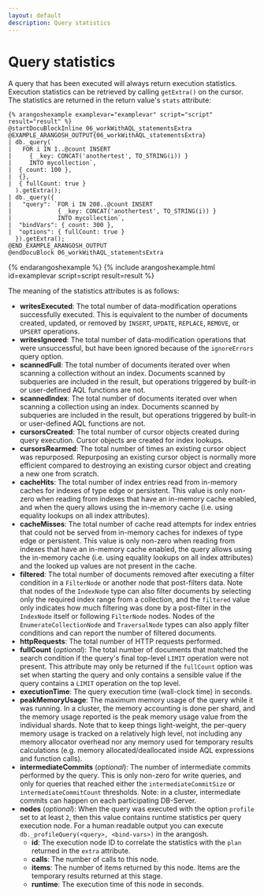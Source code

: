 ```yaml
---
layout: default
description: Query statistics
---
```

Query statistics
================

A query that has been executed will always return execution statistics. Execution statistics
can be retrieved by calling `getExtra()` on the cursor. The statistics are returned in the
return value's `stats` attribute:

    {% arangoshexample examplevar="examplevar" script="script" result="result" %}
    @startDocuBlockInline 06_workWithAQL_statementsExtra
    @EXAMPLE_ARANGOSH_OUTPUT{06_workWithAQL_statementsExtra}
    | db._query(`
    |   FOR i IN 1..@count INSERT
    |     { _key: CONCAT('anothertest', TO_STRING(i)) }
    |     INTO mycollection`,
    |  { count: 100 },
    |  {},
    |  { fullCount: true }
      ).getExtra();
    | db._query({
    |   "query": `FOR i IN 200..@count INSERT
    |             { _key: CONCAT('anothertest', TO_STRING(i)) }
    |             INTO mycollection`,
    |  "bindVars": { count: 300 },
    |  "options": { fullCount: true }
      }).getExtra();
    @END_EXAMPLE_ARANGOSH_OUTPUT
    @endDocuBlock 06_workWithAQL_statementsExtra
{% endarangoshexample %}
{% include arangoshexample.html id=examplevar script=script result=result %}

The meaning of the statistics attributes is as follows:

- **writesExecuted**: The total number of data-modification operations successfully executed.
  This is equivalent to the number of documents created, updated, or removed by `INSERT`,
  `UPDATE`, `REPLACE`, `REMOVE`, or `UPSERT` operations.
- **writesIgnored**: The total number of data-modification operations that were unsuccessful,
  but have been ignored because of the `ignoreErrors` query option.
- **scannedFull**: The total number of documents iterated over when scanning a collection 
  without an index. Documents scanned by subqueries are included in the result, but
  operations triggered by built-in or user-defined AQL functions are not.
- **scannedIndex**: The total number of documents iterated over when scanning a collection using
  an index. Documents scanned by subqueries are included in the result, but operations
  triggered by built-in or user-defined AQL functions are not.
- **cursorsCreated**: The total number of cursor objects created during query execution. Cursor
  objects are created for index lookups.
- **cursorsRearmed**: The total number of times an existing cursor object was repurposed.
  Repurposing an existing cursor object is normally more efficient compared to destroying an
  existing cursor object and creating a new one from scratch.
- **cacheHits**: The total number of index entries read from in-memory caches for indexes
  of type edge or persistent. This value is only non-zero when reading from indexes
  that have an in-memory cache enabled, and when the query allows using the in-memory
  cache (i.e. using equality lookups on all index attributes).
- **cacheMisses**: The total number of cache read attempts for index entries that could not
  be served from in-memory caches for indexes of type edge or persistent. This value
  is only non-zero when reading from indexes that have an in-memory cache enabled, the
  query allows using the in-memory cache (i.e. using equality lookups on all index attributes)
  and the looked up values are not present in the cache.
- **filtered**: The total number of documents removed after executing a filter condition
  in a `FilterNode` or another node that post-filters data. Note that nodes of the
  `IndexNode` type can also filter documents by selecting only the required index range 
  from a collection, and the `filtered` value only indicates how much filtering was done by a
  post-filter in the `IndexNode` itself or following `FilterNode` nodes. 
  Nodes of the `EnumerateCollectionNode` and `TraversalNode` types can also apply
  filter conditions and can report the number of filtered documents.
- **httpRequests**: The total number of HTTP requests performed.
- **fullCount** (_optional_): The total number of documents that matched the search condition if the query's
  final top-level `LIMIT` operation were not present.
  This attribute may only be returned if the `fullCount` option was set when starting the 
  query and only contains a sensible value if the query contains a `LIMIT` operation on
  the top level.
- **executionTime**: The query execution time (wall-clock time) in seconds.
- **peakMemoryUsage**: The maximum memory usage of the query while it was running. In a cluster,
  the memory accounting is done per shard, and the memory usage reported is the peak
  memory usage value from the individual shards.
  Note that to keep things light-weight, the per-query memory usage is tracked on a relatively 
  high level, not including any memory allocator overhead nor any memory used for temporary
  results calculations (e.g. memory allocated/deallocated inside AQL expressions and function 
  calls).
- **intermediateCommits** (_optional_):
  The number of intermediate commits performed by the query. This is only non-zero
  for write queries, and only for queries that reached either the `intermediateCommitSize`
  or `intermediateCommitCount` thresholds. Note: in a cluster, intermediate
  commits can happen on each participating DB-Server.
- **nodes** (_optional_): When the query was executed with the option `profile` set to at least `2`,
  then this value contains runtime statistics per query execution node.
  For a human readable output you can execute `db._profileQuery(<query>, <bind-vars>)`
  in the arangosh.
  - **id**: The execution node ID to correlate the statistics with the `plan` returned in
    the `extra` attribute.
  - **calls**: The number of calls to this node.
  - **items**: The number of items returned by this node. Items are the temporary results
    returned at this stage.
  - **runtime**: The execution time of this node in seconds.
